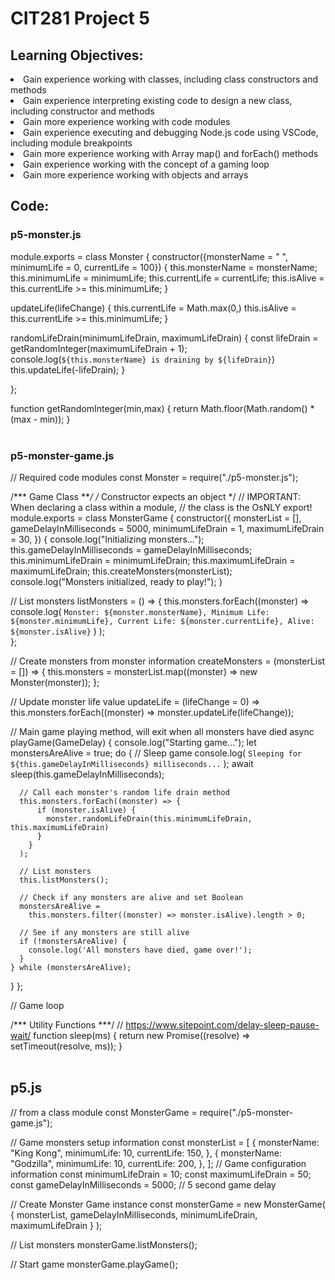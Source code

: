 # CIT281 Project 5

## Learning Objectives:
<li>Gain experience working with classes, including class constructors and methods</li>
<li>Gain experience interpreting existing code to design a new class, including constructor and methods</li>
<li>Gain more experience working with code modules</li>
<li>Gain experience executing and debugging Node.js code using VSCode, including module breakpoints</li>
<li>Gain more experience working with Array map() and forEach() methods</li>
<li>Gain experience working with the concept of a gaming loop</li>
<li>Gain more experience working with objects and arrays</li>

## Code:

### p5-monster.js
module.exports = class Monster {
    constructor({monsterName = " ", minimumLife = 0, currentLife = 100}) {
        this.monsterName = monsterName;
        this.minimumLife = minimumLife;
        this.currentLife = currentLife;
        this.isAlive = this.currentLife >= this.minimumLife;
    }

updateLife(lifeChange) {
    this.currentLife = Math.max(0,)
    this.isAlive = this.currentLife >= this.minimumLife;
}

randomLifeDrain(minimumLifeDrain, maximumLifeDrain) {
    const lifeDrain = getRandomInteger(maximumLifeDrain + 1);
    console.log(`${this.monsterName} is draining by ${lifeDrain}`)
    this.updateLife(-lifeDrain);
}

};

function getRandomInteger(min,max) {
   return Math.floor(Math.random() * (max - min));
}
<br></br>
### p5-monster-game.js
// Required code modules
const Monster = require("./p5-monster.js");


/*** Game Class ***/
/* Constructor expects an object */
// IMPORTANT: When declaring a class within a module,
// the class is the OsNLY export!
module.exports = class MonsterGame {
  constructor({
    monsterList = [],
    gameDelayInMilliseconds = 5000,
    minimumLifeDrain = 1,
    maximumLifeDrain = 30,
  }) {
    console.log("Initializing monsters...");
    this.gameDelayInMilliseconds = gameDelayInMilliseconds;
    this.minimumLifeDrain = minimumLifeDrain;
    this.maximumLifeDrain = maximumLifeDrain;
    this.createMonsters(monsterList);
    console.log("Monsters initialized, ready to play!");
  }

  // List monsters
  listMonsters = () => {
    this.monsters.forEach((monster) =>
    console.log(
      `Monster: ${monster.monsterName}, Minimum Life: ${monster.minimumLife}, Current Life: ${monster.currentLife}, Alive: ${monster.isAlive}`
    )
   );  
  };

  // Create monsters from monster information
  createMonsters = (monsterList = []) => {
    this.monsters = monsterList.map((monster) => new Monster(monster));
  };

  // Update monster life value
  updateLife = (lifeChange = 0) =>
    this.monsters.forEach((monster) => monster.updateLife(lifeChange));

  // Main game playing method, will exit when all monsters have died
  async playGame(GameDelay) {
    console.log("Starting game...");
    let monstersAreAlive = true;
    do {
      // Sleep game
      console.log(
        `Sleeping for ${this.gameDelayInMilliseconds} milliseconds...`
      );
      await sleep(this.gameDelayInMilliseconds);

      // Call each monster's random life drain method
      this.monsters.forEach((monster) => {
          if (monster.isAlive) {
            monster.randomLifeDrain(this.minimumLifeDrain, this.maximumLifeDrain)
          }
        }
      );

      // List monsters
      this.listMonsters();

      // Check if any monsters are alive and set Boolean
      monstersAreAlive =
        this.monsters.filter((monster) => monster.isAlive).length > 0;

      // See if any monsters are still alive
      if (!monstersAreAlive) {
        console.log('All monsters have died, game over!');
      }
    } while (monstersAreAlive);
  }
};

// Game loop

/*** Utility Functions ***/
// https://www.sitepoint.com/delay-sleep-pause-wait/
function sleep(ms) {
  return new Promise((resolve) => setTimeout(resolve, ms));
}
<br></br>
## p5.js
// from a class module
const MonsterGame = require("./p5-monster-game.js");

// Game monsters setup information
const monsterList = [
  {
    monsterName: "King Kong",
    minimumLife: 10,
    currentLife: 150,
  },
  {
    monsterName: "Godzilla",
    minimumLife: 10,
    currentLife: 200,
  },
];
// Game configuration information
const minimumLifeDrain = 10;
const maximumLifeDrain = 50;
const gameDelayInMilliseconds = 5000; // 5 second game delay

// Create Monster Game instance
const monsterGame = new MonsterGame(
  {
    monsterList, gameDelayInMilliseconds, minimumLifeDrain, maximumLifeDrain
  }
);

// List monsters
monsterGame.listMonsters();

// Start game
monsterGame.playGame();

